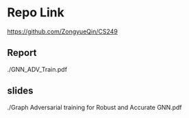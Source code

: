 # Repo Link
https://github.com/ZongyueQin/CS249

## Report
./GNN_ADV_Train.pdf

## slides
./Graph Adversarial training for Robust and Accurate GNN.pdf




